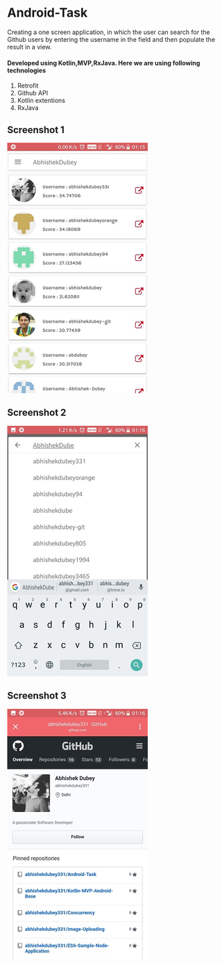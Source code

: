 # Android-Task
Creating a one screen application, in which the user can search for the Github users by entering the username in the field and then populate the result in a view.


#### Developed using Kotlin,MVP,RxJava. Here we are using following technologies

1. Retrofit
2. Github API  
3. Kotlin extentions 
4. RxJava

## Screenshot 1
<img src="https://github.com/abhishekdubey331/Android-Task/blob/master/attachments/first.jpg">

## Screenshot 2
<img src="https://github.com/abhishekdubey331/Android-Task/blob/master/attachments/second_.jpg">

## Screenshot 3
<img src="https://github.com/abhishekdubey331/Android-Task/blob/master/attachments/third_.jpg">




